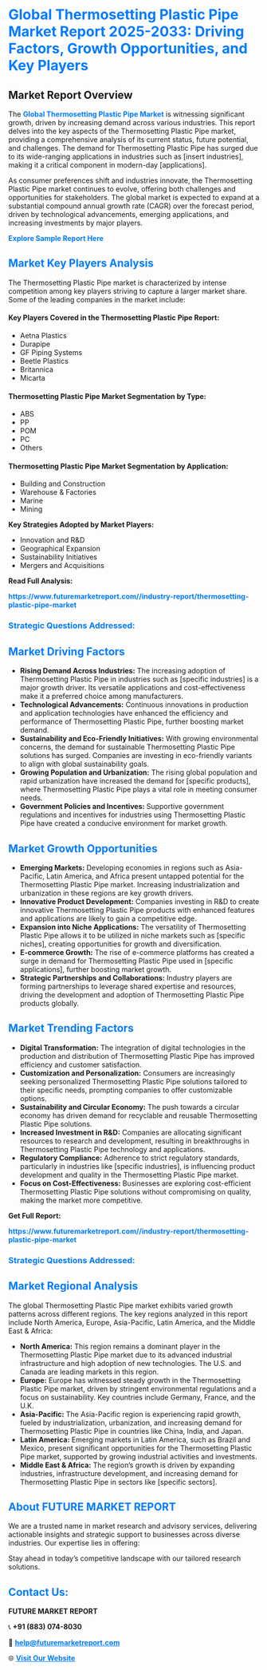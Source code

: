 <h1 style="color: #007BFF;">Global Thermosetting Plastic Pipe Market Report 2025-2033: Driving Factors, Growth Opportunities, and Key Players</h1>

<section id="overview">
<h2>Market Report Overview</h2>
<p>The <a href="https://www.futuremarketreport.com//industry-report/thermosetting-plastic-pipe-market" style="color: #007BFF; text-decoration: none;"><strong>Global Thermosetting Plastic Pipe Market</strong></a> is witnessing significant growth, driven by increasing demand across various industries. This report delves into the key aspects of the Thermosetting Plastic Pipe market, providing a comprehensive analysis of its current status, future potential, and challenges. The demand for Thermosetting Plastic Pipe has surged due to its wide-ranging applications in industries such as [insert industries], making it a critical component in modern-day [applications].</p>
<p>As consumer preferences shift and industries innovate, the Thermosetting Plastic Pipe market continues to evolve, offering both challenges and opportunities for stakeholders. The global market is expected to expand at a substantial compound annual growth rate (CAGR) over the forecast period, driven by technological advancements, emerging applications, and increasing investments by major players.</p>
</section>

<section id="overview">
<p><a href="https://www.futuremarketreport.com//request-sample/reportId=83945" style="color: #007BFF; text-decoration: none;"><strong>Explore Sample Report Here</strong></a></p>
</section>

<section id="key-players">
<h2 style="color: #007BFF;">Market Key Players Analysis</h2>
<p>The Thermosetting Plastic Pipe market is characterized by intense competition among key players striving to capture a larger market share. Some of the leading companies in the market include:</p>
<h4>Key Players Covered in the Thermosetting Plastic Pipe Report:</h4>
<ul><li>Aetna Plastics</li><li>Durapipe</li><li>GF Piping Systems</li><li>Beetle Plastics</li><li>Britannica</li><li>Micarta</li></ul>
<h4>Thermosetting Plastic Pipe Market Segmentation by Type:</h4>
<ul><li>ABS</li><li>PP</li><li>POM</li><li>PC</li><li>Others</li></ul>

<h4>Thermosetting Plastic Pipe Market Segmentation by Application:</h4>
<ul><li>Building and Construction</li><li>Warehouse &amp; Factories</li><li>Marine</li><li>Mining</li></ul>
<p><strong>Key Strategies Adopted by Market Players:</strong></p>
<ul>
<li>Innovation and R&D</li>
<li>Geographical Expansion</li>
<li>Sustainability Initiatives</li>
<li>Mergers and Acquisitions</li>
</ul>
</section>

<section>
<p><strong>Read Full Analysis: </strong></p><a href="https://www.futuremarketreport.com//industry-report/thermosetting-plastic-pipe-market" style="color: #007BFF; text-decoration: none;"><strong>https://www.futuremarketreport.com//industry-report/thermosetting-plastic-pipe-market</strong></a>
<h3 style="color: #007BFF;">Strategic Questions Addressed:</h3>
</section>

<section id="driving-factors">
<h2 style="color: #007BFF;">Market Driving Factors</h2>
<ul>
<li><strong>Rising Demand Across Industries:</strong> The increasing adoption of Thermosetting Plastic Pipe in industries such as [specific industries] is a major growth driver. Its versatile applications and cost-effectiveness make it a preferred choice among manufacturers.</li>
<li><strong>Technological Advancements:</strong> Continuous innovations in production and application technologies have enhanced the efficiency and performance of Thermosetting Plastic Pipe, further boosting market demand.</li>
<li><strong>Sustainability and Eco-Friendly Initiatives:</strong> With growing environmental concerns, the demand for sustainable Thermosetting Plastic Pipe solutions has surged. Companies are investing in eco-friendly variants to align with global sustainability goals.</li>
<li><strong>Growing Population and Urbanization:</strong> The rising global population and rapid urbanization have increased the demand for [specific products], where Thermosetting Plastic Pipe plays a vital role in meeting consumer needs.</li>
<li><strong>Government Policies and Incentives:</strong> Supportive government regulations and incentives for industries using Thermosetting Plastic Pipe have created a conducive environment for market growth.</li>
</ul>
</section>

<section id="growth-opportunities">
<h2 style="color: #007BFF;">Market Growth Opportunities</h2>
<ul>
<li><strong>Emerging Markets:</strong> Developing economies in regions such as Asia-Pacific, Latin America, and Africa present untapped potential for the Thermosetting Plastic Pipe market. Increasing industrialization and urbanization in these regions are key growth drivers.</li>
<li><strong>Innovative Product Development:</strong> Companies investing in R&D to create innovative Thermosetting Plastic Pipe products with enhanced features and applications are likely to gain a competitive edge.</li>
<li><strong>Expansion into Niche Applications:</strong> The versatility of Thermosetting Plastic Pipe allows it to be utilized in niche markets such as [specific niches], creating opportunities for growth and diversification.</li>
<li><strong>E-commerce Growth:</strong> The rise of e-commerce platforms has created a surge in demand for Thermosetting Plastic Pipe used in [specific applications], further boosting market growth.</li>
<li><strong>Strategic Partnerships and Collaborations:</strong> Industry players are forming partnerships to leverage shared expertise and resources, driving the development and adoption of Thermosetting Plastic Pipe products globally.</li>
</ul>
</section>

<section id="trending-factors">
<h2 style="color: #007BFF;">Market Trending Factors</h2>
<ul>
<li><strong>Digital Transformation:</strong> The integration of digital technologies in the production and distribution of Thermosetting Plastic Pipe has improved efficiency and customer satisfaction.</li>
<li><strong>Customization and Personalization:</strong> Consumers are increasingly seeking personalized Thermosetting Plastic Pipe solutions tailored to their specific needs, prompting companies to offer customizable options.</li>
<li><strong>Sustainability and Circular Economy:</strong> The push towards a circular economy has driven demand for recyclable and reusable Thermosetting Plastic Pipe solutions.</li>
<li><strong>Increased Investment in R&D:</strong> Companies are allocating significant resources to research and development, resulting in breakthroughs in Thermosetting Plastic Pipe technology and applications.</li>
<li><strong>Regulatory Compliance:</strong> Adherence to strict regulatory standards, particularly in industries like [specific industries], is influencing product development and quality in the Thermosetting Plastic Pipe market.</li>
<li><strong>Focus on Cost-Effectiveness:</strong> Businesses are exploring cost-efficient Thermosetting Plastic Pipe solutions without compromising on quality, making the market more competitive.</li>
</ul>
</section>

<section>
<p><strong>Get Full Report: </strong></p><a href="https://www.futuremarketreport.com//industry-report/thermosetting-plastic-pipe-market" style="color: #007BFF; text-decoration: none;"><strong>https://www.futuremarketreport.com//industry-report/thermosetting-plastic-pipe-market</strong></a>
<h3 style="color: #007BFF;">Strategic Questions Addressed:</h3>
</section>


<section id="regional-analysis">
<h2 style="color: #007BFF;">Market Regional Analysis</h2>
<p>The global Thermosetting Plastic Pipe market exhibits varied growth patterns across different regions. The key regions analyzed in this report include North America, Europe, Asia-Pacific, Latin America, and the Middle East & Africa:</p>
<ul>
<li><strong>North America:</strong> This region remains a dominant player in the Thermosetting Plastic Pipe market due to its advanced industrial infrastructure and high adoption of new technologies. The U.S. and Canada are leading markets in this region.</li>
<li><strong>Europe:</strong> Europe has witnessed steady growth in the Thermosetting Plastic Pipe market, driven by stringent environmental regulations and a focus on sustainability. Key countries include Germany, France, and the U.K.</li>
<li><strong>Asia-Pacific:</strong> The Asia-Pacific region is experiencing rapid growth, fueled by industrialization, urbanization, and increasing demand for Thermosetting Plastic Pipe in countries like China, India, and Japan.</li>
<li><strong>Latin America:</strong> Emerging markets in Latin America, such as Brazil and Mexico, present significant opportunities for the Thermosetting Plastic Pipe market, supported by growing industrial activities and investments.</li>
<li><strong>Middle East & Africa:</strong> The region’s growth is driven by expanding industries, infrastructure development, and increasing demand for Thermosetting Plastic Pipe in sectors like [specific sectors].</li>
</ul>
</section>

<footer>
<h2 style="color: #007BFF;">About FUTURE MARKET REPORT</h2>
<p>We are a trusted name in market research and advisory services, delivering actionable insights and strategic support to businesses across diverse industries. Our expertise lies in offering:</p>

<p>Stay ahead in today’s competitive landscape with our tailored research solutions.</p>

<h2 style="color: #007BFF;">Contact Us:</h2>
<p><strong>FUTURE MARKET REPORT</strong></p>
<p>📞 <strong>+91 (883) 074-8030</strong></p>
<p>📧 <strong><a href="mailto:help@futuremarketreport.com" style="color: #007BFF;">help@futuremarketreport.com</a></strong></p>
<p>🌐 <strong><a href="https://www.futuremarketreport.com/" style="color: #007BFF;">Visit Our Website</a></strong></p>
</footer>